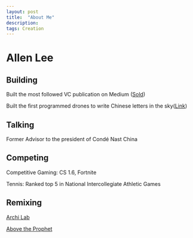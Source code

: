 ```yaml
---
layout: post
title:  "About Me"
description: 
tags: Creation
---
```


# Allen Lee

## Building

Built the most followed VC publication on Medium ([Sold](https://medium.com/7ventures))

Built the first programmed drones to write Chinese letters in the sky([Link](https://vimeo.com/111901733))

## Talking

Former Advisor to the president of Condé Nast China

## Competing 

Competitive Gaming: CS 1.6, Fortnite

Tennis: Ranked top 5 in National Intercollegiate Athletic Games

## Remixing

[Archi Lab](https://soundcloud.com/archilab)

[Above the Prophet](https://soundcloud.com/abovetheprophet)

